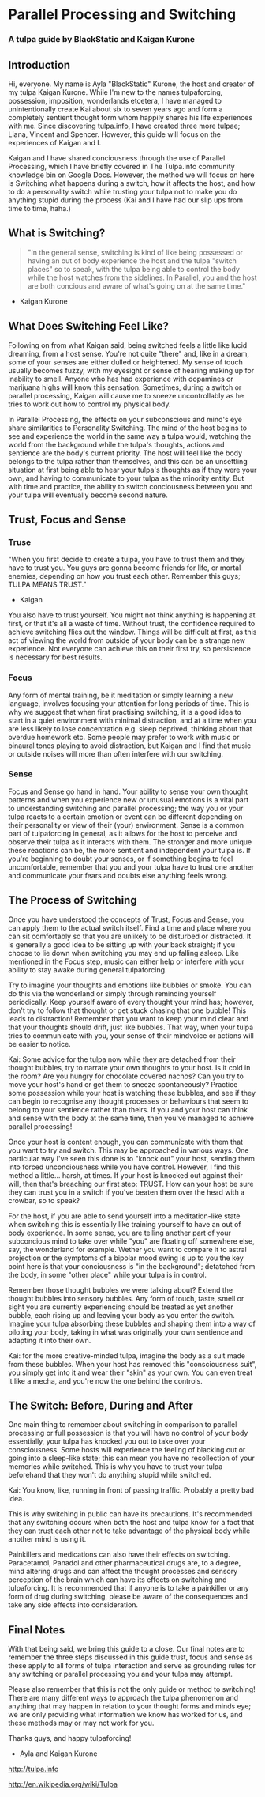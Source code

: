 # Parallel Processing and Switching
### A tulpa guide by BlackStatic and Kaigan Kurone

## Introduction
Hi, everyone. My name is Ayla "BlackStatic" Kurone, the host and creator of my
tulpa Kaigan Kurone. While I'm new to the names tulpaforcing, possession,
imposition, wonderlands etcetera, I have managed to unintentionally create Kai
about six to seven years ago and form a completely sentient thought form whom
happily shares his life experiences with me. Since discovering tulpa.info,
I have created three more tulpae; Liana, Vincent and Spencer. However, this
guide will focus on the experiences of Kaigan and I.

Kaigan and I have shared conciousness through the use of Parallel Processing,
which I have briefly covered in The Tulpa.info community knowledge bin on
Google Docs. However, the method we will focus on here is Switching  what
happens during a switch, how it affects the host, and how to do a personality
switch while trusting your tulpa not to make you do anything stupid during the
process (Kai and I have had our slip ups from time to time, haha.)

## What is Switching?
> "In the general sense, switching is kind of like being possessed or having an
out of body experience  the host and the tulpa "switch places" so to speak,
with the tulpa being able to control the body while the host watches from the
sidelines. In Parallel, you and the host are both concious and aware of what's
going on at the same time."

- Kaigan Kurone

## What Does Switching Feel Like?
Following on from what Kaigan said, being switched feels a little like lucid
dreaming, from a host sense. You're not quite "there" and, like in a dream,
some of your senses are either dulled or heightened. My sense of touch usually
becomes fuzzy, with my eyesight or sense of hearing making up for inability to
smell. Anyone who has had experience with dopamines or marijuana highs will
know this sensation. Sometimes, during a switch or parallel processing, Kaigan
will cause me to sneeze uncontrollably as he tries to work out how to control
my physical body.

In Parallel Processing, the effects on your subconscious and mind's eye share
similarities to Personality Switching. The mind of the host begins to see and
experience the world in the same way a tulpa would, watching the world from the
background while the tulpa's thoughts, actions and sentience are the body's
current priority. The host will feel like the body belongs to the tulpa rather
than themselves, and this can be an unsettling situation at first  being able
to hear your tulpa's thoughts as if they were your own, and having to
communicate to your tulpa as the minority entity. But with time and practice,
the ability to switch conciousness between you and your tulpa will eventually
become second nature.

## Trust, Focus and Sense
### Truse
"When you first decide to create a tulpa, you have to trust them and they have
to trust you. You guys are gonna become friends for life, or mortal enemies,
depending on how you trust each other. Remember this guys; TULPA MEANS TRUST."
- Kaigan

You also have to trust yourself. You might not think anything is happening at
first, or that it's all a waste of time. Without trust, the confidence required
to achieve switching flies out the window. Things will be difficult at first,
as this act of viewing the world from outside of your body can be a strange new
experience. Not everyone can achieve this on their first try, so persistence is
necessary for best results.

### Focus
Any form of mental training, be it meditation or simply learning a new
language, involves focusing your attention for long periods of time. This is
why we suggest that when first practising switching, it is a good idea to start
in a quiet environment with minimal distraction, and at a time when you are
less likely to lose concentration e.g. sleep deprived, thinking about that
overdue homework etc. Some people may prefer to work with music or binaural
tones playing to avoid distraction, but Kaigan and I find that music or outside
noises will more than often interfere with our switching.

### Sense
Focus and Sense go hand in hand. Your ability to sense your own thought
patterns and when you experience new or unusual emotions is a vital part to
understanding switching and parallel processing; the way you or your tulpa
reacts to a certain emotion or event can be different depending on their
personality or view of their (your) environment. Sense is a common part of
tulpaforcing in general, as it allows for the host to perceive and observe
their tulpa as it interacts with them. The stronger and more unique these
reactions can be, the more sentient and independent your tulpa is. If you're
beginning to doubt your senses, or if something begins to feel uncomfortable,
remember that you and your tulpa have to trust one another and communicate your
fears and doubts else anything feels wrong.

## The Process of Switching
Once you have understood the concepts of Trust, Focus and Sense, you can apply
them to the actual switch itself. Find a time and place where you can sit
comfortably so that you are unlikely to be disturbed or distracted. It is
generally a good idea to be sitting up with your back straight; if you choose
to lie down when switching you may end up falling asleep. Like mentioned in the
Focus step, music can either help or interfere with your ability to stay awake
during general tulpaforcing.

Try to imagine your thoughts and emotions like bubbles or smoke. You can do
this via the wonderland or simply through reminding yourself periodically. Keep
yourself aware of every thought your mind has; however, don't try to follow
that thought or get stuck chasing that one bubble! This leads to distraction!
Remember that you want to keep your mind clear and that your thoughts should
drift, just like bubbles. That way, when your tulpa tries to communicate with
you, your sense of their mindvoice or actions will be easier to notice.

Kai: Some advice for the tulpa now  while they are detached from their thought
bubbles, try to narrate your own thoughts to your host. Is it cold in the room?
Are you hungry for chocolate covered nachos? Can you try to move your host's
hand or get them to sneeze spontaneously? Practice some possession while your
host is watching these bubbles, and see if they can begin to recognise any
thought processes or behaviours that seem to belong to your sentience rather
than theirs. If you and your host can think and sense with the body at the same
time, then you've managed to achieve parallel processing!

Once your host is content enough, you can communicate with them that you want
to try and switch. This may be approached in various ways. One particular way
I've seen this done is to "knock out" your host, sending them into forced
unconciousness while you have control. However, I find this method a little...
harsh, at times. If your host is knocked out against their will, then that's
breaching our first step: TRUST. How can your host be sure they can trust you
in a switch if you've beaten them over the head with a crowbar, so to speak?

For the host, if you are able to send yourself into a meditation-like state
when switching this is essentially like training yourself to have an out of
body experience. In some sense, you are telling another part of your
subconcious mind to take over while "you" are floating off somewhere else, say,
the wonderland for example. Wether you want to compare it to astral projection
or the symptoms of a bipolar mood swing is up to you  the key point here is
that your conciousness is "in the background"; detatched from the body, in some
"other place" while your tulpa is in control.

Remember those thought bubbles we were talking about? Extend the thought
bubbles into sensory bubbles. Any form of touch, taste, smell or sight you are
currently experiencing should be treated as yet another bubble, each rising up
and leaving your body as you enter the switch. Imagine your tulpa absorbing
these bubbles and shaping them into a way of piloting your body, taking in what
was originally your own sentience and adapting it into their own.

Kai: for the more creative-minded tulpa, imagine the body as a suit made from
these bubbles. When your host has removed this "consciousness suit", you simply
get into it and wear their "skin" as your own. You can even treat it like
a mecha, and you're now the one behind the controls.

## The Switch: Before, During and After
One main thing to remember about switching in comparison to parallel processing
or full possession is that you will have no control of your body  essentially,
your tulpa has knocked you out to take over your consciousness. Some hosts will
experience the feeling of blacking out or going into a sleep-like state; this
can mean you have no recollection of your memories while switched. This is why
you have to trust your tulpa beforehand that they won't do anything stupid
while switched.

Kai: You know, like, running in front of passing traffic. Probably a pretty bad
idea.

This is why switching in public can have its precautions. It's recommended that
any switching occurs when both the host and tulpa know for a fact that they can
trust each other not to take advantage of the physical body while another mind
is using it.

Painkillers and medications can also have their effects on switching.
Paracetamol, Panadol and other pharmaceutical drugs are, to a degree, mind
altering drugs and can affect the thought processes and sensory perception of
the brain which can have its effects on switching and tulpaforcing. It is
recommended that if anyone is to take a painkiller or any form of drug during
switching, please be aware of the consequences and take any side effects into
consideration.

## Final Notes
With that being said, we bring this guide to a close. Our final notes are to
remember the three steps discussed in this guide  trust, focus and sense  as
these apply to all forms of tulpa interaction and serve as grounding rules for
any switching or parallel processing you and your tulpa may attempt.

Please also remember that this is not the only guide or method to switching!
There are many different ways to approach the tulpa phenomenon and anything
that may happen in relation to your thought forms and minds eye; we are only
providing what information we know has worked for us, and these methods may or
may not work for you.

Thanks guys, and happy tulpaforcing!

- Ayla and Kaigan Kurone

http://tulpa.info

http://en.wikipedia.org/wiki/Tulpa

